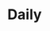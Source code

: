 ---
layout: list
type: category
title: Daily
slug: daily
sidebar: true
order: 3
description: >
  일상을 공유합니다.
---
